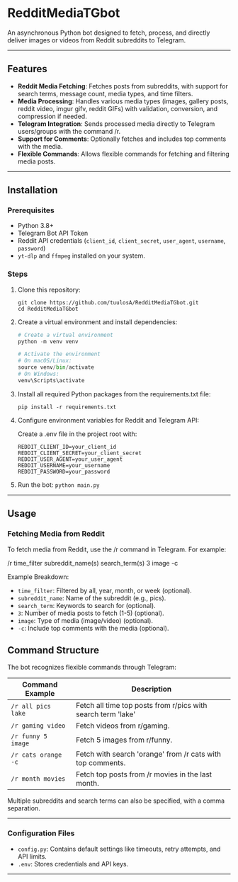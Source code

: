 # RedditMediaTGbot

An asynchronous Python bot designed to fetch, process, and directly deliver images or videos from Reddit subreddits to Telegram.

---

## Features

- **Reddit Media Fetching**: Fetches posts from subreddits, with support for search terms, message count, media types, and time filters.
- **Media Processing**: Handles various media types (images, gallery posts, reddit video, imgur gifv, reddit GIFs) with validation, conversion, and compression if needed.
- **Telegram Integration**: Sends processed media directly to Telegram users/groups with the command /r.
- **Support for Comments**: Optionally fetches and includes top comments with the media.
- **Flexible Commands**: Allows flexible commands for fetching and filtering media posts.

---

## Installation

### Prerequisites

- Python 3.8+
- Telegram Bot API Token
- Reddit API credentials (`client_id`, `client_secret`, `user_agent`, `username`, `password`)
- `yt-dlp` and `ffmpeg` installed on your system.
    
### Steps
    
1. Clone this repository:
   ```
   git clone https://github.com/tuulosA/RedditMediaTGbot.git
   cd RedditMediaTGbot
   ```
2. Create a virtual environment and install dependencies:
   ```python -m venv venv
   # Create a virtual environment
   python -m venv venv

   # Activate the environment
   # On macOS/Linux:
   source venv/bin/activate
   # On Windows:
   venv\Scripts\activate
   ```
3. Install all required Python packages from the requirements.txt file:
   ```
   pip install -r requirements.txt
   ```
4. Configure environment variables for Reddit and Telegram API:
   
   Create a .env file in the project root with:
   ```TELEGRAM_API_TOKEN=your_bot_api_token
   REDDIT_CLIENT_ID=your_client_id
   REDDIT_CLIENT_SECRET=your_client_secret
   REDDIT_USER_AGENT=your_user_agent
   REDDIT_USERNAME=your_username
   REDDIT_PASSWORD=your_password
   ```
4. Run the bot:
```python main.py```
    
---

## Usage

### Fetching Media from Reddit

To fetch media from Reddit, use the /r command in Telegram. For example:
    
/r time_filter subreddit_name(s) search_term(s) 3 image -c

Example Breakdown:

- `time_filter`: Filtered by all, year, month, or week (optional).
- `subreddit_name`: Name of the subreddit (e.g., pics).
- `search_term`: Keywords to search for (optional).
- `3`: Number of media posts to fetch (1-5) (optional).
- `image`: Type of media (image/video) (optional).
- `-c`: Include top comments with the media (optional).

## Command Structure

The bot recognizes flexible commands through Telegram:

| Command Example          | Description                                                        |
|--------------------------|--------------------------------------------------------------------|
| `/r all pics lake`       | Fetch all time top posts from r/pics with search term 'lake'       |
| `/r gaming video`        | Fetch videos from r/gaming.                                        |
| `/r funny 5 image`       | Fetch 5 images from r/funny.                                       |
| `/r cats orange -c`      | Fetch with search 'orange' from /r cats with top comments.         |
| `/r month movies`        | Fetch top posts from /r movies in the last month.                  |

Multiple subreddits and search terms can also be specified, with a comma separation.

---

### Configuration Files

- `config.py`: Contains default settings like timeouts, retry attempts, and API limits.
- `.env`: Stores credentials and API keys.

---
